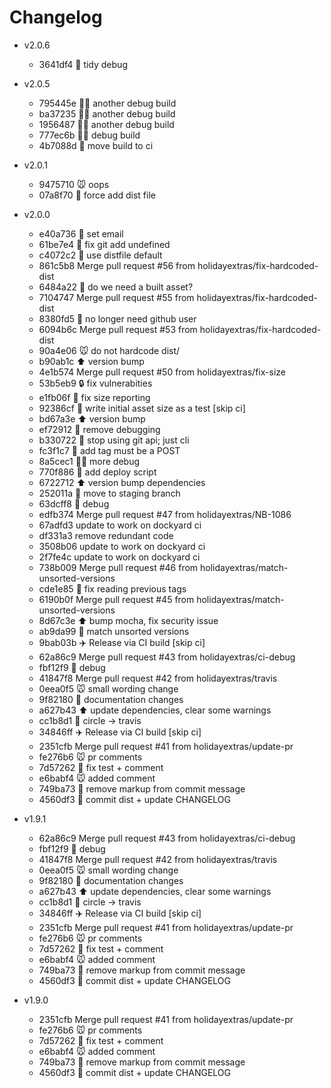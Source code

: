 # Changelog

- v2.0.6
  - 3641df4 :put_litter_in_its_place: tidy debug

- v2.0.5
  - 795445e :female_detective: another debug build
  - ba37235 :female_detective: another debug build
  - 1956487 :female_detective: another debug build
  - 777ec6b :female_detective: debug build
  - 4b7088d :truck: move build to ci
- v2.0.1
  - 9475710 :mouse: oops
  - 07a8f70 :thinking: force add dist file
- v2.0.0
  - e40a736 :wrench: set email
  - 61be7e4 :wrench: fix git add undefined
  - c4072c2 :wrench: use distfile default
  - 861c5b8 Merge pull request #56 from holidayextras/fix-hardcoded-dist
  - 6484a22 :thinking: do we need a built asset?
  - 7104747 Merge pull request #55 from holidayextras/fix-hardcoded-dist
  - 8380fd5 :put_litter_in_its_place: no longer need github user
  - 6094b6c Merge pull request #53 from holidayextras/fix-hardcoded-dist
  - 90a4e06 :mouse: do not hardcode dist/
  - b90ab1c :arrow_up: version bump
  - 4e1b574 Merge pull request #50 from holidayextras/fix-size
  - 53b5eb9 :lock: fix vulnerabities
  - e1fb06f :wrench: fix size reporting
  - 92386cf :thinking: write initial asset size as a test [skip ci]
  - bd67a3e :arrow_up: version bump
  - ef72912 :hammer: remove debugging
  - b330722 :hammer: stop using git api; just cli
  - fc3f1c7 :wrench: add tag must be a POST
  - 8a5cec1 :female_detective: more debug
  - 770f886 :hammer: add deploy script
  - 6722712 :arrow_up: version bump dependencies
  - 252011a :truck: move to staging branch
  - 63dcff8 :thinking: debug
  - edfb374 Merge pull request #47 from holidayextras/NB-1086
  - 67adfd3 update to work on dockyard ci
  - df331a3 remove redundant code
  - 3508b06 update to work on dockyard ci
  - 2f7fe4c update to work on dockyard ci
  - 738b009 Merge pull request #46 from holidayextras/match-unsorted-versions
  - cde1e85 :wrench: fix reading previous tags
  - 6190b0f Merge pull request #45 from holidayextras/match-unsorted-versions
  - 8d67c3e :arrow_up: bump mocha, fix security issue
  - ab9da99 :wrench: match unsorted versions
  - 9bab03b :airplane: Release via CI build  [skip ci]
  - 62a86c9 Merge pull request #43 from holidayextras/ci-debug
  - fbf12f9 :thinking: debug
  - 41847f8 Merge pull request #42 from holidayextras/travis
  - 0eea0f5 :mouse: small wording change
  - 9f82180 :book: documentation changes
  - a627b43 :arrow_up: update dependencies, clear some warnings
  - cc1b8d1 :truck: circle -> travis
  - 34846ff :airplane: Release via CI build  [skip ci]
  - 2351cfb Merge pull request #41 from holidayextras/update-pr
  - fe276b6 :mouse: pr comments
  - 7d57262 :wrench: fix test + comment
  - e6babf4 :mouse: added comment
  - 749ba73 :wrench: remove markup from commit message
  - 4560df3 :construction: commit dist + update CHANGELOG
- v1.9.1
  - 62a86c9 Merge pull request #43 from holidayextras/ci-debug
  - fbf12f9 :thinking: debug
  - 41847f8 Merge pull request #42 from holidayextras/travis
  - 0eea0f5 :mouse: small wording change
  - 9f82180 :book: documentation changes
  - a627b43 :arrow_up: update dependencies, clear some warnings
  - cc1b8d1 :truck: circle -> travis
  - 34846ff :airplane: Release via CI build  [skip ci]
  - 2351cfb Merge pull request #41 from holidayextras/update-pr
  - fe276b6 :mouse: pr comments
  - 7d57262 :wrench: fix test + comment
  - e6babf4 :mouse: added comment
  - 749ba73 :wrench: remove markup from commit message
  - 4560df3 :construction: commit dist + update CHANGELOG
- v1.9.0
  - 2351cfb Merge pull request #41 from holidayextras/update-pr
  - fe276b6 :mouse: pr comments
  - 7d57262 :wrench: fix test + comment
  - e6babf4 :mouse: added comment
  - 749ba73 :wrench: remove markup from commit message
  - 4560df3 :construction: commit dist + update CHANGELOG
